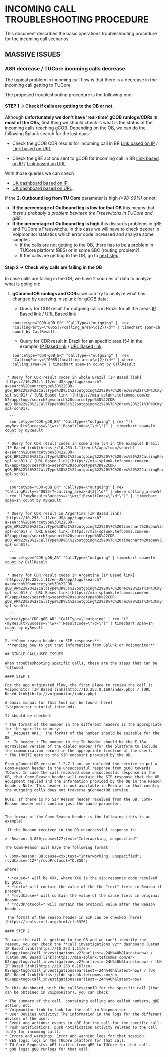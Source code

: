 # INCOMING CALL TROUBLESHOOTING PROCEDURE

This document describes the basic operations troubleshooting procedure for the incoming call scenarios.

## MASSIVE ISSUES

### ASR decrease / TUCore incoming calls decrease

The typical problem in incoming call flow is that there is a decrease in the incoming call getting to TUCore.

The proposed troubleshooting procedure is the following one:

#### STEP 1 -> Check if calls are getting to the OB or not.

Although **unfortunately we don't have 'real-time' gCOB runlogs/CDRs in most of the OBs**, first thing we should check is what is the status of the incoming calls reaching gCOB. Depending on the OB, we can do the following Splunk search for the last days:

  * Check the gCOB CDR results for incoming call in BR [Link based on IP](https://10.253.1.11/en-US/app/tugo/search?q=search%20(sourcetype%3D%22CDR-gOB_BR%22%20OR%20sourcetype%3D%22CDR%20-%20gOB_BR%22)%20source!%3D%22*.gz%22%20%22CallType%3D%5C%22incoming%22%20%7C%20rex%20%22(%3F%3CmyResult%3ESuccess%3D%5C%22%5B%5E%5C%22%5D*%5C%22%3BResultCode%3D%5C%22%5Cd*%5C%22)%22%20%7C%20rex%20%22Time%3D%5C%22%5Cd%5Cd%5Cd%5Cd-(%3F%3CmyHour%3E%5B%5ET%5D*T%5Cd%5Cd)%22%20%7C%20lookup%20%20TEEN_gCOB_CDRs_resultcodes%20resultCode%20as%20myResult%20OUTPUT%20text%20as%20myResult2%20%7C%20stats%20c%20by%20myHour%20myResult2%20%7C%20eventstats%20sum(c)%20as%20total%20by%20myHour%20%7C%20eval%20%25%3Dround(c*100%2Ftotal%2C2)%20%7C%20chart%20values(total)%20as%20totals%20values(%25)%20as%20%25%20over%20myHour%20by%20myResult2%20%7C%0Arename%20%22totals%3A%20Answered_call%22%20as%20Total%20%7C%20table%20myHour%20Total%20%25*%20%7C%20sort%20%2B%20myHour&earliest=-48h%40h&latest=now&display.page.search.tab=visualizations&display.general.type=visualizations&display.visualizations.charting.axisTitleY2.text=(%25)&display.visualizations.charting.axisY2.enabled=1&display.visualizations.charting.chart.overlayFields=%22%25%3A%20Answered_call%22%2C%22%25%3A%20Call_abandoned%22%2C%22%25%3A%20Call_forwarded%22%2C%22%25%3A%20Call_not_established_no_errors%22%2C%22%25%3A%20Unsuccessful_Call%22%2C%22%25%3A%20User_Subscription_not_active%22%2C%22%25%3A%20gCOB_Internal_error%22%2C%22%25%3A%20User_abandoned%22&sid=1467371934.1233674.mia-spl-sch01) / [Link based on URL](https://mia-splunk.tefcomms.com/en-US/app/tugo/search?q=search%20(sourcetype%3D%22CDR-gOB_BR%22%20OR%20sourcetype%3D%22CDR%20-%20gOB_BR%22)%20source!%3D%22*.gz%22%20%22CallType%3D%5C%22incoming%22%20%7C%20rex%20%22(%3F%3CmyResult%3ESuccess%3D%5C%22%5B%5E%5C%22%5D*%5C%22%3BResultCode%3D%5C%22%5Cd*%5C%22)%22%20%7C%20rex%20%22Time%3D%5C%22%5Cd%5Cd%5Cd%5Cd-(%3F%3CmyHour%3E%5B%5ET%5D*T%5Cd%5Cd)%22%20%7C%20lookup%20%20TEEN_gCOB_CDRs_resultcodes%20resultCode%20as%20myResult%20OUTPUT%20text%20as%20myResult2%20%7C%20stats%20c%20by%20myHour%20myResult2%20%7C%20eventstats%20sum(c)%20as%20total%20by%20myHour%20%7C%20eval%20%25%3Dround(c*100%2Ftotal%2C2)%20%7C%20chart%20values(total)%20as%20totals%20values(%25)%20as%20%25%20over%20myHour%20by%20myResult2%20%7C%0Arename%20%22totals%3A%20Answered_call%22%20as%20Total%20%7C%20table%20myHour%20Total%20%25*%20%7C%20sort%20%2B%20myHour&earliest=-48h%40h&latest=now&display.page.search.tab=visualizations&display.general.type=visualizations&display.visualizations.charting.axisTitleY2.text=(%25)&display.visualizations.charting.axisY2.enabled=1&display.visualizations.charting.chart.overlayFields=%22%25%3A%20Answered_call%22%2C%22%25%3A%20Call_abandoned%22%2C%22%25%3A%20Call_forwarded%22%2C%22%25%3A%20Call_not_established_no_errors%22%2C%22%25%3A%20Unsuccessful_Call%22%2C%22%25%3A%20User_Subscription_not_active%22%2C%22%25%3A%20gCOB_Internal_error%22%2C%22%25%3A%20User_abandoned%22&sid=1467371934.1233674.mia-spl-sch01)

  * Check the gBE actions sent to gCOB for incoming call in BR [Link based on IP](https://10.253.1.11/en-US/app/tugo/search?earliest=-48h%40h&latest=now&q=search%20(sourcetype%3D%22CDR-gOB_BR%22%20OR%20sourcetype%3D%22CDR%20-%20gOB_BR%22)%20source!%3D%22*.gz%22%20%22CallType%3D%5C%22incoming%22%20%7C%20rex%20%22(%3F%3CmyResult%3ESuccess%3D%5C%22%5B%5E%5C%22%5D*%5C%22%3BResultCode%3D%5C%22%5Cd*%5C%22)%22%20%7C%20rex%20%22Time%3D%5C%22%5Cd%5Cd%5Cd%5Cd-(%3F%3CmyHour%3E%5B%5ET%5D*T%5Cd%5Cd)%22%20%7C%20stats%20dc(CallSessionId)%20as%20myCount%20by%20myHour%20BEAction%20%7C%20eventstats%20sum(myCount)%20as%20total%20by%20myHour%20%7C%20eval%20%25%3Dround(myCount*100%2Ftotal%2C2)%20%7C%20chart%20values(total)%20as%20totals%20values(%25)%20as%20%25%20over%20myHour%20by%20BEAction%20%7C%20rename%20%22totals%3A%20Continue%22%20as%20Total%20%7C%20table%20myHour%20Total%20%25*%20%7C%20sort%20%2B%20myHour&display.page.search.tab=visualizations&display.general.type=visualizations&display.visualizations.charting.axisTitleY2.text=(%25)&display.visualizations.charting.axisY2.enabled=1&display.visualizations.charting.chart.overlayFields=%22%25%3A%20Continue%22%2C%22%25%3A%20Route%22%2C%22%25%3A%20Route_RouteLeg%22%2C%22%25%3A%20null%22&sid=1467385972.1242511.mia-spl-sch01) / [Link based on URL](https://mia-splunk.tefcomms.com/en-US/app/tugo/search?earliest=-48h%40h&latest=now&q=search%20(sourcetype%3D%22CDR-gOB_BR%22%20OR%20sourcetype%3D%22CDR%20-%20gOB_BR%22)%20source!%3D%22*.gz%22%20%22CallType%3D%5C%22incoming%22%20%7C%20rex%20%22(%3F%3CmyResult%3ESuccess%3D%5C%22%5B%5E%5C%22%5D*%5C%22%3BResultCode%3D%5C%22%5Cd*%5C%22)%22%20%7C%20rex%20%22Time%3D%5C%22%5Cd%5Cd%5Cd%5Cd-(%3F%3CmyHour%3E%5B%5ET%5D*T%5Cd%5Cd)%22%20%7C%20stats%20dc(CallSessionId)%20as%20myCount%20by%20myHour%20BEAction%20%7C%20eventstats%20sum(myCount)%20as%20total%20by%20myHour%20%7C%20eval%20%25%3Dround(myCount*100%2Ftotal%2C2)%20%7C%20chart%20values(total)%20as%20totals%20values(%25)%20as%20%25%20over%20myHour%20by%20BEAction%20%7C%20rename%20%22totals%3A%20Continue%22%20as%20Total%20%7C%20table%20myHour%20Total%20%25*%20%7C%20sort%20%2B%20myHour&display.page.search.tab=visualizations&display.general.type=visualizations&display.visualizations.charting.axisTitleY2.text=(%25)&display.visualizations.charting.axisY2.enabled=1&display.visualizations.charting.chart.overlayFields=%22%25%3A%20Continue%22%2C%22%25%3A%20Route%22%2C%22%25%3A%20Route_RouteLeg%22%2C%22%25%3A%20null%22&sid=1467385972.1242511.mia-spl-sch01)

With those queries we can checñ

* [UK dashboard based on IP](https://10.253.0.167/en-US/app/tugo/outgoing_call_conversion?earliest=0&latest=).
* [UK dashboard based on URL](https://ldn-splunk.tefcomms.com/en-US/app/tugo/outgoing_call_conversion?earliest=0&latest=).

If the **2. Outbound leg from TU Core** parameter is high *(>98-99%)* or not:

* **If the percentage of Outbound leg is low for that  OB** this means that *there's probably a problem bewteen the Freeswitchs in TUCore and gBE*.
* **If the percentage of Outbound leg is high** this discards problems in gBE and TUCore's Freeswitchs. In this case we will have to check deeper in Voipmonitor statistics which error code increased and analyze some samples.
   * If the calls are not getting to the OB, there has to be a problem in TUCore platform (BES) or in some SBC (routing problem?).
   * If the calls are getting to the OB, go to [next step](#aoc_ts_2-check-why-calls-are-failing-in-the-ob).

####  Step 2 -> Check why calls are failing in the OB

In case calls are failing in the OB, we have 2 sources of data to analyze what is going on:

1. **gConnectOB runlogs and CDRs**: we can try to analyze what has changed by querying in splunk for gCOB data:

   * Query for CDR result for outgoing calls in Brazil for all the areas [IP Based link](https://10.253.1.11/en-US/app/tugo/search?q=search%20sourcetype%3D%22CDR-gOB_BR%22%20%22CallType%3D%5C%22outgoing%22%20%7C%20%20rex%20%22CallingParty%3D%5C%220055(%3F%3Ccalling_area%3E%5Cd%7B2%7D)%5Cd*%22%20%7C%20timechart%20span%3D1h%20count%20by%20CallResult&earliest=%40d&latest=now&display.page.search.mode=fast&display.page.search.tab=visualizations&display.general.type=visualizations&dispatch.sample_ratio=1&sid=1475842182.1189765.mia-spl-sch01) / [URL Based link](https://mia-splunk.tefcomms.com/en-US/app/tugo/search?q=search%20sourcetype%3D%22CDR-gOB_BR%22%20%22CallType%3D%5C%22outgoing%22%20%7C%20%20rex%20%22CallingParty%3D%5C%220055(%3F%3Ccalling_area%3E%5Cd%7B2%7D)%5Cd*%22%20%7C%20timechart%20span%3D1h%20count%20by%20CallResult&earliest=%40d&latest=now&display.page.search.mode=fast&display.page.search.tab=visualizations&display.general.type=visualizations&dispatch.sample_ratio=1&sid=1475842182.1189765.mia-spl-sch01)  
     
    ```      
   sourcetype="CDR-gOB_BR" "CallType=\"outgoing" |  rex "CallingParty=\"0055(?<calling_area>\d{2})\d*" | timechart span=1h count by CallResult
    ```   
    
   * Query for CDR result in Brazil for an specific area (54 in the example) [IP Based link](https://10.253.1.11/en-US/app/tugo/search?q=search%20sourcetype%3D%22CDR-gOB_BR%22%20%22CallType%3D%5C%22outgoing%22%20%7C%20%20rex%20%22CallingParty%3D%5C%220055(%3F%3Ccalling_area%3E%5Cd%7B2%7D)%5Cd*%22%20%7C%20where%20calling_area%3D54%20%7C%20timechart%20span%3D1h%20count%20by%20CallResult&earliest=%40d&latest=now&display.page.search.mode=fast&display.page.search.tab=visualizations&display.general.type=visualizations&dispatch.sample_ratio=1&sid=1475842405.1189969.mia-spl-sch01) / [URL Based link](https://mia-splunk.tefcomms.com//en-US/app/tugo/search?q=search%20sourcetype%3D%22CDR-gOB_BR%22%20%22CallType%3D%5C%22outgoing%22%20%7C%20%20rex%20%22CallingParty%3D%5C%220055(%3F%3Ccalling_area%3E%5Cd%7B2%7D)%5Cd*%22%20%7C%20where%20calling_area%3D54%20%7C%20timechart%20span%3D1h%20count%20by%20CallResult&earliest=%40d&latest=now&display.page.search.mode=fast&display.page.search.tab=visualizations&display.general.type=visualizations&dispatch.sample_ratio=1&sid=1475842405.1189969.mia-spl-sch01).
   
   ``` 
   sourcetype="CDR-gOB_BR" "CallType=\"outgoing" |  rex "CallingParty=\"0055(?<calling_area>\d{2})\d*" | where calling_area=54 | timechart span=1h count by CallResult
  ``` 

   * Query for CDR result codes in whole Brazil [IP Based link](https://10.253.1.11/en-US/app/tugo/search?q=search%20sourcetype%3D%22CDR-gOB_BR%22%20%22CallType%3D%5C%22outgoing%22%20%7C%20rex%20%22(%3F%3CmyResult%3ESuccess%3D%5C%22%5Cw%2B%5C%22%3BResultCode%3D%5C%22%5Cd%2B%5C%22)%22%20%7C%20%20timechart%20span%3D1h%20count%20by%20myResult&earliest=%40d&latest=now&display.page.search.mode=fast&display.page.search.tab=visualizations&display.general.type=visualizations&dispatch.sample_ratio=1&sid=1475842503.1189976.mia-spl-sch01) / [URL Based link ](https://mia-splunk.tefcomms.com/en-US/app/tugo/search?q=search%20sourcetype%3D%22CDR-gOB_BR%22%20%22CallType%3D%5C%22outgoing%22%20%7C%20rex%20%22(%3F%3CmyResult%3ESuccess%3D%5C%22%5Cw%2B%5C%22%3BResultCode%3D%5C%22%5Cd%2B%5C%22)%22%20%7C%20%20timechart%20span%3D1h%20count%20by%20myResult&earliest=%40d&latest=now&display.page.search.mode=fast&display.page.search.tab=visualizations&display.general.type=visualizations&dispatch.sample_ratio=1&sid=1475842503.1189976.mia-spl-sch01).
   
    ```   
    sourcetype="CDR-gOB_BR" "CallType=\"outgoing" | rex "(?<myResult>Success=\"\w+\";ResultCode=\"\d+\")" |  timechart span=1h count by myResult
    ```

   * Query for CDR result codes in some area (54 in the example) Brazil [IP Based link](https://10.253.1.11/en-US/app/tugo/search?q=search%20sourcetype%3D%22CDR-gOB_BR%22%20%22CallType%3D%5C%22outgoing%22%20%7C%20rex%20%22CallingParty%3D%5C%220055(%3F%3Ccalling_area%3E%5Cd%7B2%7D)%5Cd*%22%20%7C%20where%20calling_area%3D54%20%7C%20rex%20%22(%3F%3CmyResult%3ESuccess%3D%5C%22%5Cw%2B%5C%22%3BResultCode%3D%5C%22%5Cd%2B%5C%22)%22%20%7C%20%20timechart%20span%3D1h%20count%20by%20myResult&earliest=%40d&latest=now&display.page.search.mode=fast&display.page.search.tab=visualizations&display.general.type=visualizations&dispatch.sample_ratio=1&sid=1475842556.1190097.mia-spl-sch01) / [URL Based link](https://mia-splunk.tefcomms.com/en-US/app/tugo/search?q=search%20sourcetype%3D%22CDR-gOB_BR%22%20%22CallType%3D%5C%22outgoing%22%20%7C%20rex%20%22CallingParty%3D%5C%220055(%3F%3Ccalling_area%3E%5Cd%7B2%7D)%5Cd*%22%20%7C%20where%20calling_area%3D54%20%7C%20rex%20%22(%3F%3CmyResult%3ESuccess%3D%5C%22%5Cw%2B%5C%22%3BResultCode%3D%5C%22%5Cd%2B%5C%22)%22%20%7C%20%20timechart%20span%3D1h%20count%20by%20myResult&earliest=%40d&latest=now&display.page.search.mode=fast&display.page.search.tab=visualizations&display.general.type=visualizations&dispatch.sample_ratio=1&sid=1475842556.1190097.mia-spl-sch01).
   
    ```   
    sourcetype="CDR-gOB_BR" "CallType=\"outgoing" | rex "CallingParty=\"0055(?<calling_area>\d{2})\d*" | where calling_area=54 | rex "(?<myResult>Success=\"\w+\";ResultCode=\"\d+\")" |  timechart span=1h count by myResult
    ```
    
   * Query for CDR result in Argentina [IP Based link](https://10.253.1.11/en-US/app/tugo/search?q=search%20sourcetype%3D%22CDR-gOB_AR%22%20%22CallType%3D%5C%22outgoing%22%20%7C%20timechart%20span%3D1h%20count%20by%20CallResult&earliest=%40d&latest=now&display.page.search.mode=fast&display.page.search.tab=visualizations&display.general.type=visualizations&dispatch.sample_ratio=1&sid=1475842603.1190183.mia-spl-sch01) / [URL Based link](https://mia-splunk.tefcomms.com/en-US/app/tugo/search?q=search%20sourcetype%3D%22CDR-gOB_AR%22%20%22CallType%3D%5C%22outgoing%22%20%7C%20timechart%20span%3D1h%20count%20by%20CallResult&earliest=%40d&latest=now&display.page.search.mode=fast&display.page.search.tab=visualizations&display.general.type=visualizations&dispatch.sample_ratio=1&sid=1475842603.1190183.mia-spl-sch01).
 
    ```
    sourcetype="CDR-gOB_AR" "CallType=\"outgoing" | timechart span=1h count by CallResult
    ```
 
   * Query for CDR result codes in Argentina [IP Based link](https://10.253.1.11/en-US/app/tugo/search?q=search%20sourcetype%3D%22CDR-gOB_AR%22%20%22CallType%3D%5C%22outgoing%22%20%7C%20rex%20%22(%3F%3CmyResult%3ESuccess%3D%5C%22%5Cw%2B%5C%22%3BResultCode%3D%5C%22%5Cd%2B%5C%22)%22%20%7C%20timechart%20span%3D1h%20count%20by%20myResult&earliest=%40d&latest=now&display.page.search.mode=fast&display.page.search.tab=visualizations&display.general.type=visualizations&dispatch.sample_ratio=1&sid=1475842637.1190207.mia-spl-sch01) / [URL Based link](https://mia-splunk.tefcomms.com/en-US/app/tugo/search?q=search%20sourcetype%3D%22CDR-gOB_AR%22%20%22CallType%3D%5C%22outgoing%22%20%7C%20rex%20%22(%3F%3CmyResult%3ESuccess%3D%5C%22%5Cw%2B%5C%22%3BResultCode%3D%5C%22%5Cd%2B%5C%22)%22%20%7C%20timechart%20span%3D1h%20count%20by%20myResult&earliest=%40d&latest=now&display.page.search.mode=fast&display.page.search.tab=visualizations&display.general.type=visualizations&dispatch.sample_ratio=1&sid=1475842637.1190207.mia-spl-sch01).
   
    ```
  sourcetype="CDR-gOB_AR" "CallType=\"outgoing" | rex "(?<myResult>Success=\"\w+\";ResultCode=\"\d+\")" | timechart span=1h count by myResult
    ```
    
2. **Comm-reason header in SIP responses**:
   **Pending how to get that information from Splunk or Voipmonitor**
   
## SINGLE CALL/USER ISSUES

When troubleshooting specific calls, these are the steps that can be followed:

#### STEP 1

For the app originated flow, the first place to review the call is Voipmonitor [IP Based link](http://10.253.0.169/index.php) / [URL Based link](http://voipmonitor/index.php).

A basic manual for this tool can be found [here](voipmonitor_tutorial_intro.md).

It should be checked:

* The format of the number in the different headers is the appropriate for the specific country:
   * _Request URI_: The format of the number should be suitable for the OB
   * _To header_: The number in the To header should be the E.164 normalized version of the dialed number (for the platform to include the communication record in the appropriate timeline of the user).
* The INVITE gets to the SIP endpoint provided by the OB.

  From gConnectOB version 1.2.7.1 on, we included the service to put a Comm-Reason header in the unsuccessful response from gCOB towards TUCore. In case the call received some unsuccessful response in the OB, that Comm-Reason header will contain the SIP response that the OB equipment replied and the information provided by the OB in the Reason header. Note: This header is not available in Perú as in that country the outgoing calls does not traverse gConnectOB service.

  NOTE: If there is no SIP Reason header received from the OB, Comm-Reason header will contain just the cause parameter.


  The format of the Comm-Reason header is the following (this is an example):

   If the Reason received in the OB unsuccessful response is:

>  Reason: Q.850;cause=127;text="Interworking, unspecified"

 The Comm-Reason will have the following format
 
 > Comm-Reason: OB;cause=xxx;text="Interworking, unspecified"; rcvdCause="127";rcvdProtocol="Q.850";

  where:

   * *cause=* will be XXX, where XXX is the sip response code received by gCOB.
   * *text=* will contain the value of the the "text" field in Reason if present.
   * *rcvdCause=* will contain the value of the cause field in original Reason
   * *rcvdProtocol=* will contain the protocol value after the Reason header.

   The format of the reason header in SIP can be checked [here](https://tools.ietf.org/html/rfc3326)

#### STEP 2

In case the call is getting to the OB and we can't identify the reason, you can check the **Call investigations v2** dashboard [Latam IP Based link](https://10.253.1.11/en-US/app/tugo/call_investigations_v2?earliest=-24h%40h&latest=now) / [Latam URL Based link](https://mia-splunk.tefcomms.com/en-US/app/tugo/call_investigations_v2?earliest=-24h%40h&latest=now) / [UK IP Based link](https://10.253.0.167/en-US/app/tugo/call_investigations?earliest=-24h%40h&latest=now) / [UK URL Based link](https://ldn-splunk.tefcomms.com/en-US/app/tugo/call_investigations?earliest=-24h%40h&latest=now)

In this dashboard, with the callSessionID for the specific call (that can be obtained in Voipmonitor), you can check:

* The summary of the call, containing calling and called numbers, gBE action, etc.
* Voipmonitor link to look for the call in Voipmonitor.
* User Devices Activity: The information in the logs for the different devices of the user.
* Event and actions: events in gBE for the call for the specific call.
* Push notifications: push notification activity related to the call (only for incoming call).
* Errors and warnings: Error and warning logs for that session.
* BES logs: logs in the TUCore platform for that call.
* TU Core Requests: API traffic from gBE to TUCore for that call.
* gOB logs: gOB runlogs for that call.
